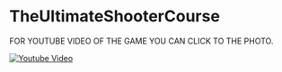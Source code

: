 # TheUltimateShooterCourse

FOR YOUTUBE VIDEO OF THE GAME YOU CAN CLICK TO THE PHOTO.


[![Youtube Video](https://img.youtube.com/vi/xZ09EEsj6KI/0.jpg)](https://www.youtube.com/watch?v=xZ09EEsj6KI)

